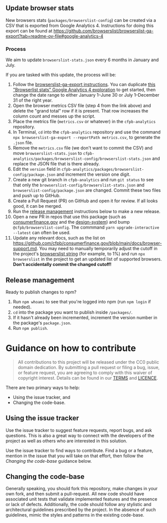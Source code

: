 ## Update browser stats

New browsers stats (`packages/browserslist-config`) can be created via a CSV
that is exported from Google Analytics 4.
Instructions for doing this export can be found at
https://github.com/browserslist/browserslist-ga-export?tab=readme-ov-file#google-analytics-4

### Process

We aim to update `browserslist-stats.json` every 6 months in January and July.

If you are tasked with this update, the process will be:

1. Follow the [browserslist-ga-export instructions](https://github.com/browserslist/browserslist-ga-export?tab=readme-ov-file#google-analytics-4). You can duplicate [this "Browserlist stats" Google Analytics 4 exploration](https://analytics.google.com/analytics/web/#/analysis/a54439736p254732368/edit/JubNiuR_T_WfoqOijlGmbw) to get started, then change the date range to either January 1–June 30 or July 1–December 31 of the right year.
2. Open the browser metrics CSV file (step 4 from the link above) and delete the "grand total" row if it is present. That row increases the column count and messes up the script.
3. Place the metrics file (`metrics.csv` or whatever) in the `cfpb-analytics` repository.
4. In Terminal, `cd` into the `cfpb-analytics` repository and use the command `npx browserslist-ga-export --reportPath metrics.csv`, to generate the `.json` file.
5. Remove the `metrics.csv` file (we don't want to commit the CSV) and move `browserslist-stats.json` to `cfpb-analytics/packages/browserslist-config/browserslist-stats.json` and replace the JSON file that is there already.
6. Edit the `version` field in `cfpb-analytics/packages/browserslist-config/package.json` and increment the version one digit.
7. Create a new git branch in `cfpb-analytics` and run `git status` to see that only the `browserslist-config/browserslist-stats.json` and `browserslist-config/package.json` are changed. Commit these two files and push up to GitHub.
8. Create a Pull Request (PR) on GitHub and open it for review. If all looks good, it can be merged.
9. Run the [release management](#release-management) instructions below to make a new release.
10. Open a new PR in repos that use this package
    (such as [consumerfinance.gov](https://github.com/cfpb/consumerfinance.gov)
    and the [design-system](https://github.com/cfpb/design-system))
    and bump `@cfpb/browserslist-config`. The commmand `yarn upgrade-interactive --latest` can often be used.
11. Update any relevant docs, such as the list on
    https://github.com/cfpb/consumerfinance.gov/blob/main/docs/browser-support.md.
    You may need to manually temporarily adjust the cutoff in the project's
    [browserslist string](https://github.com/cfpb/consumerfinance.gov/blob/74411e65ac84c64b2319cd44e0e69c0d3c2111dc/package.json#L18)
    (for example, to 1%) and run `npx browserslist` in the project to get an
    updated list of supported browsers.
    **Don't accidentally commit the changed cutoff!**

## Release management

Ready to publish changes to npm?

1. Run `npm whoami` to see that you're logged into npm (run `npm login` if needed).
2. `cd` into the package you want to publish inside `/packages/`.
3. If it hasn't already been incremented, increment the version number in the package's `package.json`.
4. Run `npm publish`.

# Guidance on how to contribute

> All contributions to this project will be released under the CC0 public domain
> dedication. By submitting a pull request or filing a bug, issue, or
> feature request, you are agreeing to comply with this waiver of copyright interest.
> Details can be found in our [TERMS](TERMS.md) and [LICENCE](LICENSE).

There are two primary ways to help:

- Using the issue tracker, and
- Changing the code-base.

## Using the issue tracker

Use the issue tracker to suggest feature requests, report bugs, and ask questions.
This is also a great way to connect with the developers of the project as well
as others who are interested in this solution.

Use the issue tracker to find ways to contribute. Find a bug or a feature, mention in
the issue that you will take on that effort, then follow the _Changing the code-base_
guidance below.

## Changing the code-base

Generally speaking, you should fork this repository, make changes in your
own fork, and then submit a pull-request. All new code should have associated unit
tests that validate implemented features and the presence or lack of defects.
Additionally, the code should follow any stylistic and architectural guidelines
prescribed by the project. In the absence of such guidelines, mimic the styles
and patterns in the existing code-base.
